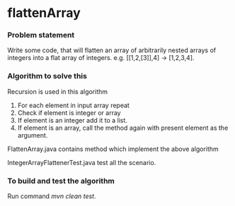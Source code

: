 # flattenArray
### Problem statement
Write some code, that will flatten an array of arbitrarily nested arrays of integers into a flat array of
integers. e.g. [[1,2,[3]],4] -> [1,2,3,4].
### Algorithm to solve this
Recursion is used in this algorithm
1. For each element in input array repeat 
2. Check if element is integer or array
3. If element is an integer add it to a list.
4. If element is an array, call the method again with present element as the argument.

FlattenArray.java contains method which implement the above algorithm

IntegerArrayFlattenerTest.java test all the scenario.

### To build and test the algorithm 

Run command _mvn clean test_.


